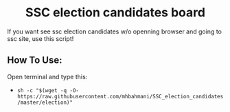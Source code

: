 <h1 align="center">SSC election candidates board</h1>

If you want see ssc election candidates w/o openning browser and going to ssc site, use this script!

## How To Use:

Open terminal and type this:
 * `sh -c "$(wget -q -O- https://raw.githubusercontent.com/mhbahmani/SSC_election_candidates/master/election)"`
